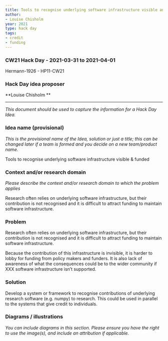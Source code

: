 ```yaml
---
title: Tools to recognise underlying software infrastructure visible and funded
author:
- Louise Chisholm
year: 2021
type: hack day
tags:
- credit
- funding
---
```




### CW21 Hack Day - 2021-03-31 to 2021-04-01

Hermann-1926 - HP11-CW21


### **Hack Day idea proposer**

**Louise Chisholm **



---


_This document should be used to capture the information for a Hack Day Idea._


### **Idea name (provisional)**

_This is the provisional name of the Idea, solution or just a title; this can be changed later if a team is formed and you decide on a new team/product name._

Tools to recognise underlying software infrastructure visible & funded


### **Context and/or research domain**

_Please describe the context and/or research domain to which the problem applies_

Research often relies on underlying software infrastructure, but their contribution is not recognised and it is difficult to attract funding to maintain software infrastructure.


### **Problem**

Research often relies on underlying software infrastructure, but their contribution is not recognised and it is difficult to attract funding to maintain software infrastructure.

Because the contribution of this infrastructure is invisible, it is harder to lobby for funding from policy makers and funders.  It is also lack of awareness of what the consequences could be to the wider community if XXX software infrastructure isn’t supported.


### **Solution**

Develop a system or framework to recognise contributions of underlying research software (e.g. numpy) to research. This could be used in parallel to the systems that give credit to individuals. 


### **Diagrams / illustrations**

_You can include diagrams in this section. Please ensure you have the right to use the image(s), and include an attribution if applicable._
